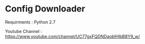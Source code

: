 # Config Downloader
Requirments : Python 2.7


Youtube Channel : https://www.youtube.com/channel/UC77gxFQDNDaoblHlbB8Y9_w/
